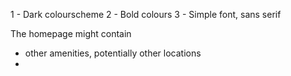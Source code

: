 1 - Dark colourscheme
2 - Bold colours
3 - Simple font, sans serif

The homepage might contain
  - other amenities, potentially other locations
  - 
